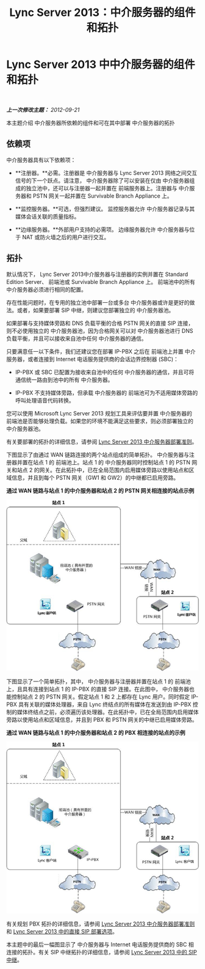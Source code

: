﻿---
title: Lync Server 2013：中介服务器的组件和拓扑
TOCTitle: 中介服务器的组件和拓扑
ms:assetid: 71397168-36c3-4d21-b8ef-db6a751634ee
ms:mtpsurl: https://technet.microsoft.com/zh-cn/library/Gg398537(v=OCS.15)
ms:contentKeyID: 49313208
ms.date: 05/19/2016
mtps_version: v=OCS.15
ms.translationtype: HT
---

# Lync Server 2013 中中介服务器的组件和拓扑

 

_**上一次修改主题：** 2012-09-21_

本主题介绍 中介服务器所依赖的组件和可在其中部署 中介服务器的拓扑

## 依赖项

中介服务器具有以下依赖项：

  - **注册器。**必需。注册器是 中介服务器与 Lync Server 2013 网络之间交互信号的下一个跃点。请注意， 中介服务器除了可以安装在仅由 中介服务器组成的独立池中，还可以与注册器一起并置在 前端服务器上。注册器与 中介服务器和 PSTN 网关一起并置在 Survivable Branch Appliance 上。

  - **监控服务器。**可选，但强烈建议。 监控服务器允许 中介服务器记录与其媒体会话关联的质量指标。

  - **边缘服务器。**外部用户支持的必需项。 边缘服务器允许 中介服务器与位于 NAT 或防火墙之后的用户进行交互。

## 拓扑

默认情况下， Lync Server 2013中介服务器与注册器的实例并置在 Standard Edition Server、 前端池或 Survivable Branch Appliance 上。 前端池中的所有 中介服务器必须进行相同的配置。

存在性能问题时，在专用的独立池中部署一台或多台 中介服务器或许是更好的做法。或者，如果要部署 SIP 中继，则建议您部署独立的 中介服务器池。

如果部署与支持媒体旁路和 DNS 负载平衡的合格 PSTN 网关的直接 SIP 连接，则不必使用独立的 中介服务器池，因为合格网关可以对 中介服务器池进行 DNS 负载平衡，并且可以接收来自池中任何 中介服务器的通信。

只要满意任一以下条件，我们还建议您在部署 IP-PBX 之后在 前端池上并置 中介服务器，或者连接到 Internet 电话服务提供商的会话边界控制器 (SBC)：

  - IP-PBX 或 SBC 已配置为接收来自池中的任何 中介服务器的通信，并且可将通信统一路由到池中的所有 中介服务器。

  - IP-PBX 不支持媒体旁路，但承载 中介服务器的 前端池可为不适用媒体旁路的呼叫处理语音代码转换。

您可以使用 Microsoft Lync Server 2013 规划工具来评估要并置 中介服务器的 前端池是否能够处理负载。如果您的环境不能满足这些要求，则必须部署独立的 中介服务器池。

有关要部署的拓扑的详细信息，请参阅 [Lync Server 2013 中介服务器部署准则](lync-server-2013-deployment-guidelines-for-mediation-server.md)。

下图显示了由通过 WAN 链路连接的两个站点组成的简单拓扑。 中介服务器与注册器并置在站点 1 的 前端池上。站点 1 的 中介服务器同时控制站点 1 的 PSTN 网关和站点 2 的网关。在此拓扑中，已在全局范围内启用媒体旁路以使用站点和区域信息，并且到每个 PSTN 网关（GW1 和 GW2）的中继都已启用旁路。

**通过 WAN 链路与站点 1 的中介服务器和站点 2 的 PSTN 网关相连接的站点示例**

![带中介服务器 WAN 网关的语音拓扑](images/Gg398537.67872e61-1444-447b-918c-abe89abc3004(OCS.15).jpg "带中介服务器 WAN 网关的语音拓扑")

下图显示了一个简单拓扑，其中， 中介服务器与注册器并置在站点 1 的 前端池上，且具有连接到站点 1 的 IP-PBX 的直接 SIP 连接。在此图中， 中介服务器也能控制站点 2 的 PSTN 网关。假定站点 1 和 2 上都存在 Lync 用户。同时假定 IP-PBX 具有关联的媒体处理器，来自 Lync 终结点的所有媒体在发送到由 IP-PBX 控制的媒体终结点之前，必须遍历该处理器。在此拓扑中，已在全局范围内启用媒体旁路以使用站点和区域信息，并且到 PBX 和 PSTN 网关的中继已启用媒体旁路。

**通过 WAN 链路与站点 1 的中介服务器和站点 2 的 PBX 相连接的站点的示例**

![语音拓扑中介服务器 WAN PBX](images/Gg398537.df6c8a5b-8431-4187-907d-ff5ca26eeeec(OCS.15).jpg "语音拓扑中介服务器 WAN PBX")

有关规划 PBX 拓扑的详细信息，请参阅 [Lync Server 2013 中介服务器部署准则](lync-server-2013-deployment-guidelines-for-mediation-server.md)和 [Lync Server 2013 中的直接 SIP 部署选项](lync-server-2013-direct-sip-deployment-options.md)。

本主题中的最后一幅图显示了 中介服务器与 Internet 电话服务提供商的 SBC 相连接的拓扑。有关 SIP 中继拓扑的详细信息，请参阅 [Lync Server 2013 中的 SIP 中继](lync-server-2013-sip-trunking.md)。

